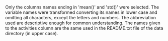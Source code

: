 Only the columns names ending in 'mean()' and 'std()' were selected. The variable names were transformed converting its names in lower case and omitting all characters, except the letters and numbers. The abbreviation used are descriptive enough for common understanding.
The names given to the activities column are the same used in the README.txt file of the data directory (in upper case).
